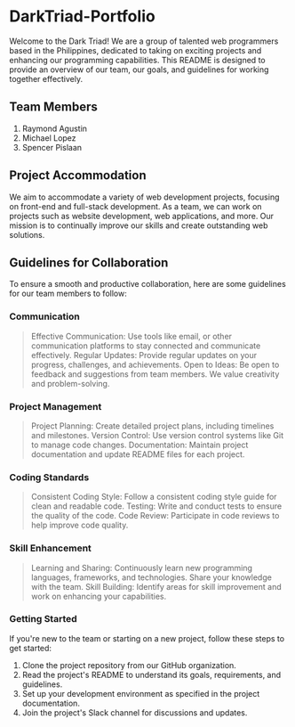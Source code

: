 # DarkTriad-Portfolio
Welcome to the Dark Triad! We are a group of talented web programmers based in the Philippines, dedicated to taking on exciting projects and enhancing our programming capabilities. This README is designed to provide an overview of our team, our goals, and guidelines for working together effectively.


## Team Members
1. Raymond Agustin
2. Michael Lopez
3. Spencer Pislaan

## Project Accommodation
We aim to accommodate a variety of web development projects, focusing on front-end and full-stack development. As a team, we can work on projects such as website
development, web applications, and more. Our mission is to continually improve our skills and create outstanding web solutions.

## Guidelines for Collaboration
To ensure a smooth and productive collaboration, here are some guidelines for our team members to follow:

### Communication
> Effective Communication: Use tools like email, or other communication platforms to stay connected and communicate effectively.
> Regular Updates: Provide regular updates on your progress, challenges, and achievements.
> Open to Ideas: Be open to feedback and suggestions from team members. We value creativity and problem-solving.

### Project Management
> Project Planning: Create detailed project plans, including timelines and milestones.
> Version Control: Use version control systems like Git to manage code changes.
> Documentation: Maintain project documentation and update README files for each project.

### Coding Standards
> Consistent Coding Style: Follow a consistent coding style guide for clean and readable code.
> Testing: Write and conduct tests to ensure the quality of the code.
> Code Review: Participate in code reviews to help improve code quality.

### Skill Enhancement
> Learning and Sharing: Continuously learn new programming languages, frameworks, and technologies. Share your knowledge with the team.
> Skill Building: Identify areas for skill improvement and work on enhancing your capabilities.

### Getting Started
If you're new to the team or starting on a new project, follow these steps to get started:

1. Clone the project repository from our GitHub organization.
2. Read the project's README to understand its goals, requirements, and guidelines.
3. Set up your development environment as specified in the project documentation.
4. Join the project's Slack channel for discussions and updates.
